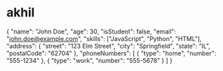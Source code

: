 # akhil
{
  "name": "John Doe",
  "age": 30,
  "isStudent": false,
  "email": "john.doe@example.com",
  "skills": ["JavaScript", "Python", "HTML"],
  "address": {
    "street": "123 Elm Street",
    "city": "Springfield",
    "state": "IL",
    "postalCode": "62704"
  },
  "phoneNumbers": [
    {
      "type": "home",
      "number": "555-1234"
    },
    {
      "type": "work",
      "number": "555-5678"
    }
  ]
}
